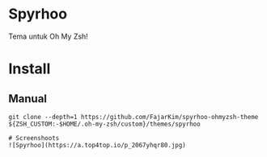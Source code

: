 # Spyrhoo
Tema untuk Oh My Zsh!

# Install
## Manual
```shell
git clone --depth=1 https://github.com/FajarKim/spyrhoo-ohmyzsh-theme ${ZSH_CUSTOM:-$HOME/.oh-my-zsh/custom}/themes/spyrhoo

# Screenshoots
![Spyrhoo](https://a.top4top.io/p_2067yhqr80.jpg)
